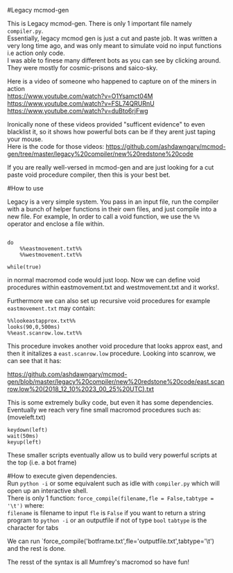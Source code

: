 #Legacy mcmod-gen

This is Legacy mcmod-gen.  There is only 1 important file namely `compiler.py`.   
Essentially, legacy mcmod gen is just a cut and paste job.  It was written a very long time ago, and was only meant to simulate void no input functions i.e action only code.  
I was able to finese many different bots as you can see by clicking around.  They were mostly for cosmic-prisons  and saico-sky.  

Here is a video of someone who happened to capture on of the miners in action  
https://www.youtube.com/watch?v=O1Ysamct04M  
https://www.youtube.com/watch?v=FSL74QRURnU   
https://www.youtube.com/watch?v=duBto6rjFwg 

Ironically none of these videos provided "sufficent evidence" to even blacklist it, so it shows how powerful bots can be if they arent just taping your mouse.    
Here is the code for those videos: https://github.com/ashdawngary/mcmod-gen/tree/master/legacy%20compiler/new%20redstone%20code  

If you are really well-versed in mcmod-gen and are just looking for a cut paste void procedure compiler, then this is your best bet.  

#How to use

Legacy is a very simple system.  You pass in an input file, run the compiler with a bunch of helper functions in their own files, and just compile into a new file.  For example, 
In order to call a void function, we use the `%%` operator and enclose a file within.  
```
    
do
	%%eastmovement.txt%%
	%%westmovement.txt%%

while(true)

```

in normal macromod code would just loop.  Now we can define void procedures within eastmovement.txt and westmovement.txt and it works!.

Furthermore we can also set up recursive void procedures for example `eastmovement.txt` may contain:   

```
%%lookeastapprox.txt%%
looks(90,0,500ms)
%%east.scanrow.low.txt%%
```
This procedure invokes another void procedure that looks approx east, and then it initalizes a `east.scanrow.low` procedure. Looking into scanrow, we can see that it has:

https://github.com/ashdawngary/mcmod-gen/blob/master/legacy%20compiler/new%20redstone%20code/east.scanrow.low%20(2018_12_10%2023_00_25%20UTC).txt

This is some extremely bulky code, but even it has some dependencies.  Eventually we reach very fine small macromod procedures such as: 
(moveleft.txt)
```
keydown(left)
wait(50ms)
keyup(left)
```
These smaller scripts eventually allow us to build very powerful scripts at the top (i.e. a bot frame)


#How to execute given dependencies.   
Run `python -i` or some equivalent such as idle with `compiler.py` which will open up an interactive shell.  
There is only 1 function: `force_compile(filename,fle = False,tabtype = '\t')` where:  
`filename` is filename to input
`fle` is `False` if you want to return a string program to `python -i` or an outputfile if not of type `bool`
`tabtype` is the character for tabs

We can run `force_compile('botframe.txt',fle='outputfile.txt',tabtype='\t') and the rest is done.

The resst of the syntax is all Mumfrey's macromod so have fun!
